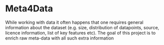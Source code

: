 # Meta4Data
While working with data it often happens that one requires general information about the dataset (e.g. size, distribution of datapoints, source, licence information, list of key features etc). The goal of this project is to enrich raw meta-data with all such extra information
